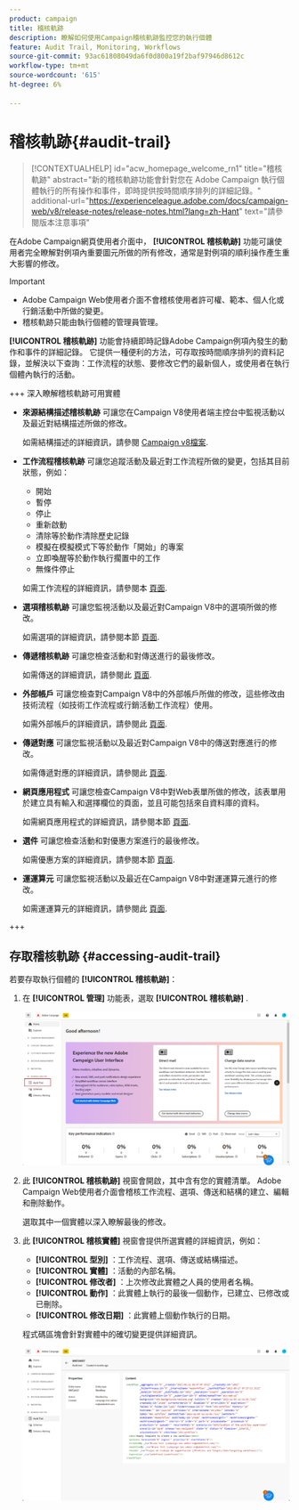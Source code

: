 ```yaml
---
product: campaign
title: 稽核軌跡
description: 瞭解如何使用Campaign稽核軌跡監控您的執行個體
feature: Audit Trail, Monitoring, Workflows
source-git-commit: 93ac61808049da6f0d800a19f2baf97946d8612c
workflow-type: tm+mt
source-wordcount: '615'
ht-degree: 6%

---
```


# 稽核軌跡{#audit-trail}

>[!CONTEXTUALHELP]
>id="acw_homepage_welcome_rn1"
>title="稽核軌跡"
>abstract="新的稽核軌跡功能會針對您在 Adobe Campaign 執行個體執行的所有操作和事件，即時提供按時間順序排列的詳細記錄。"
>additional-url="https://experienceleague.adobe.com/docs/campaign-web/v8/release-notes/release-notes.html?lang=zh-Hant" text="請參閱版本注意事項"


在Adobe Campaign網頁使用者介面中， **[!UICONTROL 稽核軌跡]** 功能可讓使用者完全瞭解對例項內重要圖元所做的所有修改，通常是對例項的順利操作產生重大影響的修改。

>[!IMPORTANT]
>
>* Adobe Campaign Web使用者介面不會稽核使用者許可權、範本、個人化或行銷活動中所做的變更。
>* 稽核軌跡只能由執行個體的管理員管理。

**[!UICONTROL 稽核軌跡]** 功能會持續即時記錄Adobe Campaign例項內發生的動作和事件的詳細記錄。 它提供一種便利的方法，可存取按時間順序排列的資料記錄，並解決以下查詢：工作流程的狀態、要修改它們的最新個人，或使用者在執行個體內執行的活動。

+++ 深入瞭解稽核軌跡可用實體

* **來源結構描述稽核軌跡** 可讓您在Campaign V8使用者端主控台中監視活動以及最近對結構描述所做的修改。

  如需結構描述的詳細資訊，請參閱 [Campaign v8檔案](https://experienceleague.adobe.com/en/docs/campaign/campaign-v8/developer/shemas-forms/schemas).

* **工作流程稽核軌跡** 可讓您追蹤活動及最近對工作流程所做的變更，包括其目前狀態，例如：

   * 開始
   * 暫停
   * 停止
   * 重新啟動
   * 清除等於動作清除歷史記錄
   * 模擬在模擬模式下等於動作「開始」的專案
   * 立即喚醒等於動作執行擱置中的工作
   * 無條件停止

  如需工作流程的詳細資訊，請參閱本 [頁面](../workflows/gs-workflows.md).

* **選項稽核軌跡** 可讓您監視活動以及最近對Campaign V8中的選項所做的修改。

  如需選項的詳細資訊，請參閱本節 [頁面](https://experienceleague.adobe.com/en/docs/campaign-classic/using/installing-campaign-classic/appendices/configuring-campaign-options).

* **傳遞稽核軌跡** 可讓您檢查活動和對傳送進行的最後修改。

  如需傳送的詳細資訊，請參閱此 [頁面](../msg/gs-deliveries.md).

* **外部帳戶** 可讓您檢查對Campaign V8中的外部帳戶所做的修改，這些修改由技術流程（如技術工作流程或行銷活動工作流程）使用。

  如需外部帳戶的詳細資訊，請參閱此 [頁面](https://experienceleague.adobe.com/en/docs/campaign/campaign-v8/config/configuration/external-accounts).

* **傳遞對應** 可讓您監視活動以及最近對Campaign V8中的傳送對應進行的修改。

  如需傳遞對應的詳細資訊，請參閱此 [頁面](https://experienceleague.adobe.com/en/docs/campaign/campaign-v8/audience/add-profiles/target-mappings).

* **網頁應用程式** 可讓您檢查Campaign V8中對Web表單所做的修改，該表單用於建立具有輸入和選擇欄位的頁面，並且可能包括來自資料庫的資料。

  如需網頁應用程式的詳細資訊，請參閱本節 [頁面](https://experienceleague.adobe.com/en/docs/campaign/campaign-v8/content/webapps).

* **選件** 可讓您檢查活動和對優惠方案進行的最後修改。

  如需優惠方案的詳細資訊，請參閱本節 [頁面](../msg/offers.md).

* **運運算元** 可讓您監視活動以及最近在Campaign V8中對運運算元進行的修改。

  如需運運算元的詳細資訊，請參閱此 [頁面](https://experienceleague.adobe.com/en/docs/campaign/campaign-v8/offers/interaction-settings/interaction-operators).

+++

## 存取稽核軌跡 {#accessing-audit-trail}

若要存取執行個體的 **[!UICONTROL 稽核軌跡]**：

1. 在 **[!UICONTROL 管理]** 功能表，選取 **[!UICONTROL 稽核軌跡]** .

   ![](assets/audit-trail-1.png)

1. 此 **[!UICONTROL 稽核軌跡]** 視窗會開啟，其中含有您的實體清單。 Adobe Campaign Web使用者介面會稽核工作流程、選項、傳送和結構的建立、編輯和刪除動作。

   選取其中一個實體以深入瞭解最後的修改。

1. 此 **[!UICONTROL 稽核實體]** 視窗會提供所選實體的詳細資訊，例如：

   * **[!UICONTROL 型別]** ：工作流程、選項、傳送或結構描述。
   * **[!UICONTROL 實體]** ：活動的內部名稱。
   * **[!UICONTROL 修改者]** ：上次修改此實體之人員的使用者名稱。
   * **[!UICONTROL 動作]** ：此實體上執行的最後一個動作，已建立、已修改或已刪除。
   * **[!UICONTROL 修改日期]** ：此實體上個動作執行的日期。

   程式碼區塊會針對實體中的確切變更提供詳細資訊。

   ![](assets/audit-trail-2.png)

